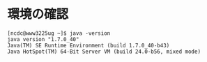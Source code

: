 # 環境の確認
	[ncdc@www3225ug ~]$ java -version
	java version "1.7.0_40"
	Java(TM) SE Runtime Environment (build 1.7.0_40-b43)
	Java HotSpot(TM) 64-Bit Server VM (build 24.0-b56, mixed mode)



